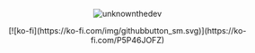 <p align="center"><img src="https://github-profile-summary-cards.vercel.app/api/cards/profile-details?username=unknownthedev&theme=github_dark" alt="unknownthedev" /></p>

<p align="center">[![ko-fi](https://ko-fi.com/img/githubbutton_sm.svg)](https://ko-fi.com/P5P46JOFZ)</p>






